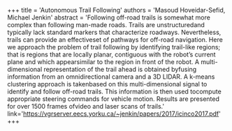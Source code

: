 +++
    title = 'Autonomous Trail Following'
    authors = 'Masoud Hoveidar-Sefid, Michael Jenkin'
    abstract = 'Following off-road trails is somewhat more complex than following man-made roads. Trails are unstructuredand typically lack standard markers that characterize roadways.  Nevertheless, trails can provide an effectiveset of pathways for off-road navigation. Here we approach the problem of trail following by identifying trail-like regions; that is regions that are locally planar, contiguous with the robot’s current plane and which appearsimilar to the region in front of the robot. A multi-dimensional representation of the trail ahead is obtained byfusing information from an omnidirectional camera and a 3D LIDAR. A k-means clustering approach is takenbased on this multi-dimensional signal to identify and follow off-road trails. This information is then used tocompute appropriate steering commands for vehicle motion.  Results are presented for over 1500 frames ofvideo and laser scans of trails.'
    link='https://vgrserver.eecs.yorku.ca/~jenkin/papers/2017/icinco2017.pdf'
+++
